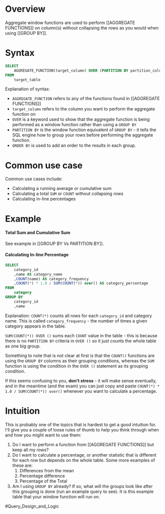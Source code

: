 # Overview
Aggregate window functions are used to perform [[AGGREGATE FUNCTIONS]] on column(s) without collapsing the rows as you would when using [[GROUP BY]]. 

# Syntax
```sql
SELECT
	AGGREGATE_FUNCTION(target_column) OVER (PARTITION BY partition_column ORDER BY order_column) AS column_alias
FROM
	target_table
```
Explanation of syntax:
- `AGGREGATE_FUNCTION` refers to any of the functions found in [[AGGREGATE FUNCTIONS]]
- `target_column` refers to the column you want to perform the aggregate function on
- `OVER` is a keyword used to show that the aggregate function is being performed as a window function rather than using a `GROUP BY`
- `PARTITION BY` is the window function equivalent of `GROUP BY` - it tells the SQL engine how to group your rows before performing the aggregate function.
- `ORDER BY` is used to add an order to the results in each group.
# Common use case
Common use cases include:
- Calculating a running average or cumulative sum
- Calculating a total `SUM` or `COUNT` without collapsing rows
- Calculating in-line percentages

# Example
#### Total Sum and Cumulative Sum
See example in [[GROUP BY Vs  PARTITION BY]].

#### Calculating In-line Percentage
```sql
SELECT
	category_id
	,name AS category_name
	,COUNT(name) AS category_frequency
	,COUNT(*) * 1.0 / SUM(COUNT(*)) over() AS category_percentage
FROM
	category
GROUP BY
	category_id
	,name
```
Explanation:
`COUNT(*)` counts all rows for each `category_id` and category name. This is called `category_frequency` - the number of times a given category appears in the table.

`SUM(COUNT(*)) OVER ()` sums each `COUNT` value in the table - this is because there is no `PARTITION BY` criteria in `OVER ()` so it just counts the whole table as one big group. 

Something to note that is not clear at first is that the `COUNT()` functions are using the `GROUP BY` columns as their grouping conditions, whereas the `SUM` function is using the condition in the `OVER ()` statement as its grouping condition.

If this seems confusing to you, **don't stress** - it will make sense eventually, and in the meantime (and the exam) you can just copy and paste `COUNT(*) * 1.0 / SUM(COUNT(*)) over()` whenever you want to calculate a percentage.

# Intuition
This is probably one of the topics that is hardest to get a good intuition for. I'll give you a couple of loose rules of thumb to help you think through when and how you might want to use them:
1. Do I want to perform a function from [[AGGREGATE FUNCTIONS]] but keep all my rows?
2. Do I want to calculate a percentage, or another statistic that is different for each row but depends on the whole table. Some more examples of these are:
	1. Differences from the mean
	2. Percentage difference  
	3. Percentage of the Total
3. Am I using `GROUP BY` already? If so, what will the groups look like after this grouping is done (run an example query to see). It is this example table that your window function will run on. 


#Query_Design_and_Logic
